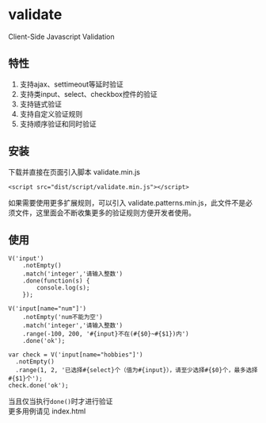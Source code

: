 # validate
Client-Side Javascript Validation

## 特性
1. 支持ajax、settimeout等延时验证
2. 支持类input、select、checkbox控件的验证
3. 支持链式验证
4. 支持自定义验证规则
5. 支持顺序验证和同时验证

## 安装
下载并直接在页面引入脚本 validate.min.js</br>
```
<script src="dist/script/validate.min.js"></script>
```

如果需要使用更多扩展规则，可以引入 validate.patterns.min.js，此文件不是必须文件，这里面会不断收集更多的验证规则方便开发者使用。
  
## 使用
```
V('input')
    .notEmpty()
    .match('integer','请输入整数')
    .done(function(s) {
        console.log(s);
    });
        
V('input[name="num"]')
    .notEmpty('num不能为空')
    .match('integer','请输入整数')
    .range(-100, 200, '#{input}不在(#{$0}~#{$1})内')
    .done('ok');

var check = V('input[name="hobbies"]')
  .notEmpty()
  .range(1, 2, '已选择#{select}个（值为#{input}），请至少选择#{$0}个，最多选择#{$1}个');
check.done('ok');
```

当且仅当执行`done()`时才进行验证</br>
更多用例请见 index.html

